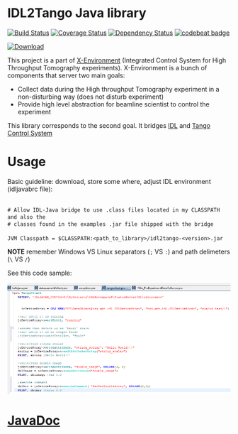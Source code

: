 # IDL2Tango Java library

[![Build Status](https://travis-ci.org/xenvwpi/idl2tango.svg?branch=master)](https://travis-ci.org/xenvwpi/idl2tango)
[![Coverage Status](https://coveralls.io/repos/github/xenvwpi/idl2tango/badge.svg?branch=master)](https://coveralls.io/github/xenvwpi/idl2tango?branch=master)
[![Dependency Status](https://www.versioneye.com/user/projects/593175e722f278006540a1b6/badge.svg?style=flat-square)](https://www.versioneye.com/user/projects/593175e722f278006540a1b6)
[![codebeat badge](https://codebeat.co/badges/a26bcfef-b0c2-4713-89d8-eaf4534588df)](https://codebeat.co/projects/github-com-xenvwpi-idl2tango-master)

[ ![Download](https://api.bintray.com/packages/hzgde/maven/idl2tango/images/download.svg) ](https://bintray.com/hzgde/maven/idl2tango/_latestVersion)

This project is a part of [X-Environment](http://www.github.com/xenvhzg) (Integrated Control System for High Throughput Tomography experiments). X-Environment is a bunch of components that server two main goals:

* Collect data during the High throughput Tomography experiment in a non-disturbing way (does not disturb experiment)
* Provide high level abstraction for beamline scientist to control the experiment

This library corresponds to the second goal. It bridges [IDL](http://www.harrisgeospatial.com/ProductsandTechnology/Software/IDL.aspx) and [Tango Control System](http://www.tango-controls.org)

# Usage

Basic guideline: download, store some where, adjust IDL environment (idljavabrc file):

```

# Allow IDL-Java bridge to use .class files located in my CLASSPATH and also the
# classes found in the examples .jar file shipped with the bridge

JVM Classpath = $CLASSPATH:<path_to_library>/idl2tango-<version>.jar
```

__NOTE__ remember Windows VS Linux separators (`;` VS `:`) and path delimeters (`\` VS `/`)

See this code sample:

![IDL code sample](idlcodesample.png)

# [JavaDoc](http://hzgwpn.bitbucket.org/idl2java/index.html)

